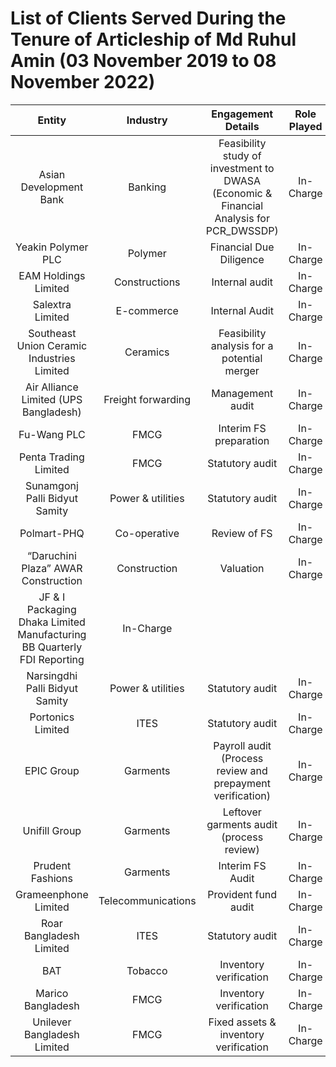 # List of Clients Served During the Tenure of Articleship of Md Ruhul Amin (03 November 2019 to 08 November 2022)
|Entity|Industry|Engagement Details|Role Played|Reporting Period|Associated With|
|:-----:|:--------:|:----------------:|:-----------:|:------------:|:--------------:|
|Asian Development Bank|Banking|Feasibility study of investment to DWASA (Economic & Financial Analysis for PCR_DWSSDP)|In-Charge|September 2021|
|Yeakin Polymer PLC|Polymer|Financial Due Diligence|In-Charge|31 March 2022|
|EAM Holdings Limited|Constructions|Internal audit|In-Charge|
|Salextra Limited|E-commerce|Internal Audit|In-Charge|
|Southeast Union Ceramic Industries Limited|Ceramics|Feasibility analysis for a potential merger|In-Charge|
|Air Alliance Limited (UPS Bangladesh)|Freight forwarding|Management audit|In-Charge|
|Fu-Wang PLC|FMCG|Interim FS preparation|In-Charge|
|Penta Trading Limited|FMCG|Statutory audit|In-Charge|
|Sunamgonj Palli Bidyut Samity|Power & utilities|Statutory audit|In-Charge|
|Polmart-PHQ|Co-operative|Review of FS|In-Charge|
|“Daruchini Plaza” AWAR Construction|Construction|Valuation|In-Charge|
|JF & I Packaging Dhaka Limited	Manufacturing	BB Quarterly FDI Reporting|In-Charge|
|Narsingdhi Palli Bidyut Samity|Power & utilities|Statutory audit|In-Charge|
|Portonics Limited|ITES|Statutory audit|In-Charge|
|EPIC Group|Garments|Payroll audit (Process review and prepayment verification)|In-Charge|
|Unifill Group|Garments|Leftover garments audit (process review)|In-Charge|
|Prudent Fashions|Garments|Interim FS Audit|In-Charge|
|Grameenphone Limited|Telecommunications|Provident fund audit|In-Charge|
|Roar Bangladesh Limited|ITES|Statutory audit|In-Charge|
|BAT|Tobacco|Inventory verification|In-Charge|
|Marico Bangladesh|FMCG|Inventory verification|In-Charge|
|Unilever Bangladesh Limited|FMCG|Fixed assets & inventory verification|In-Charge|
